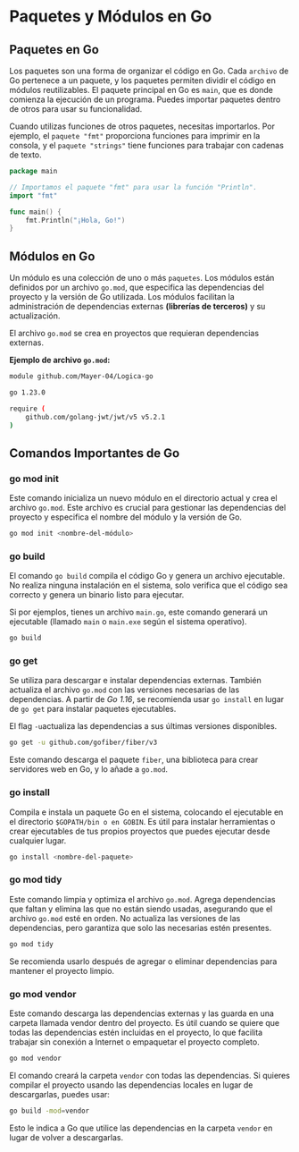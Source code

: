 # Paquetes y Módulos en Go

## Paquetes en Go

Los paquetes son una forma de organizar el código en Go. Cada `archivo` de Go pertenece a un paquete, y los paquetes permiten dividir el código en módulos reutilizables. El paquete principal en Go es `main`, que es donde comienza la ejecución de un programa. Puedes importar paquetes dentro de otros para usar su funcionalidad.

Cuando utilizas funciones de otros paquetes, necesitas importarlos. Por ejemplo, el `paquete "fmt"` proporciona funciones para imprimir en la consola, y el `paquete "strings"` tiene funciones para trabajar con cadenas de texto.

```go
package main

// Importamos el paquete "fmt" para usar la función "Println".
import "fmt"

func main() {
    fmt.Println("¡Hola, Go!")
}
```

## Módulos en Go

Un módulo es una colección de uno o más `paquetes`. Los módulos están definidos por un archivo `go.mod`, que especifica las dependencias del proyecto y la versión de Go utilizada. Los módulos facilitan la administración de dependencias externas **(librerías de terceros)** y su actualización.

El archivo `go.mod` se crea en proyectos que requieran dependencias externas.

**Ejemplo de archivo `go.mod`:**

```bash
module github.com/Mayer-04/Logica-go

go 1.23.0

require (
    github.com/golang-jwt/jwt/v5 v5.2.1
)
```

## Comandos Importantes de Go

### go mod init

Este comando inicializa un nuevo módulo en el directorio actual y crea el archivo `go.mod`. Este archivo es crucial para gestionar las dependencias del proyecto y especifica el nombre del módulo y la versión de Go.

```bash
go mod init <nombre-del-módulo>
```

### go build

El comando `go build` compila el código Go y genera un archivo ejecutable. No realiza ninguna instalación en el sistema, solo verifica que el código sea correcto y genera un binario listo para ejecutar.

Si por ejemplos, tienes un archivo `main.go`, este comando generará un ejecutable (llamado `main` o `main.exe` según el sistema operativo).

```bash
go build
```

### go get

Se utiliza para descargar e instalar dependencias externas. También actualiza el archivo `go.mod` con las versiones necesarias de las dependencias. A partir de _Go 1.16_, se recomienda usar `go install` en lugar de `go get` para instalar paquetes ejecutables.

El flag `-u`actualiza las dependencias a sus últimas versiones disponibles.

```bash
go get -u github.com/gofiber/fiber/v3
```

Este comando descarga el paquete `fiber`, una biblioteca para crear servidores web en Go, y lo añade a `go.mod`.

### go install

Compila e instala un paquete Go en el sistema, colocando el ejecutable en el directorio `$GOPATH/bin o en GOBIN`. Es útil para instalar herramientas o crear ejecutables de tus propios proyectos que puedes ejecutar desde cualquier lugar.

```bash
go install <nombre-del-paquete>
```

### go mod tidy

Este comando limpia y optimiza el archivo `go.mod`. Agrega dependencias que faltan y elimina las que no están siendo usadas, asegurando que el archivo `go.mod` esté en orden. No actualiza las versiones de las dependencias, pero garantiza que solo las necesarias estén presentes.

```bash
go mod tidy
```

Se recomienda usarlo después de agregar o eliminar dependencias para mantener el proyecto limpio.

### go mod vendor

Este comando descarga las dependencias externas y las guarda en una carpeta llamada vendor dentro del proyecto. Es útil cuando se quiere que todas las dependencias estén incluidas en el proyecto, lo que facilita trabajar sin conexión a Internet o empaquetar el proyecto completo.

```bash
go mod vendor
```

El comando creará la carpeta `vendor` con todas las dependencias. Si quieres compilar el proyecto usando las dependencias locales en lugar de descargarlas, puedes usar:

```bash
go build -mod=vendor
```

Esto le indica a Go que utilice las dependencias en la carpeta `vendor` en lugar de volver a descargarlas.

